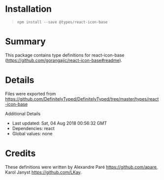 # Installation
> `npm install --save @types/react-icon-base`

# Summary
This package contains type definitions for react-icon-base (https://github.com/gorangajic/react-icon-base#readme).

# Details
Files were exported from https://github.com/DefinitelyTyped/DefinitelyTyped/tree/master/types/react-icon-base

Additional Details
 * Last updated: Sat, 04 Aug 2018 00:56:32 GMT
 * Dependencies: react
 * Global values: none

# Credits
These definitions were written by Alexandre Paré <https://github.com/apare>, Karol Janyst <https://github.com/LKay>.
